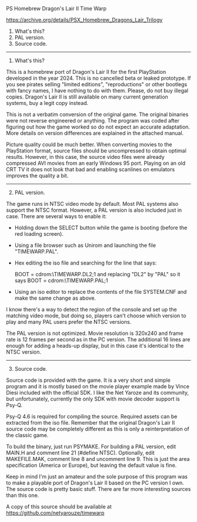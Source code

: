PS Homebrew Dragon's Lair II Time Warp

https://archive.org/details/PSX_Homebrew_Dragons_Lair_Trilogy

1. What's this?
2. PAL version.
3. Source code.


----------------------------------------------------------------------------

1. What's this?

This is a homebrew port of Dragon's Lair II for the first PlayStation developed in the year 2024. This is no cancelled beta or leaked prototype. If you see pirates selling "limited editions", "reproductions" or other bootlegs with fancy names, I have nothing to do with them. Please, do not buy illegal copies. Dragon's Lair II is still available on many current generation systems, buy a legit copy instead.

This is not a verbatim conversion of the original game. The original binaries were not reverse engineered or anything. The program was coded after figuring out how the game worked so do not expect an accurate adaptation. More details on version differences are explained in the attached manual.

Picture quality could be much better. When converting movies to the PlayStation format, source files should be uncompressed to obtain optimal results. However, in this case, the source video files were already compressed AVI movies from an early Windows 95 port. Playing on an old CRT TV it does not look that bad and enabling scanlines on emulators improves the quality a bit.

----------------------------------------------------------------------------

2. PAL version.

The game runs in NTSC video mode by default. Most PAL systems also support the NTSC format. However, a PAL version is also included just in case. There are several ways to enable it:

- Holding down the SELECT button while the game is booting (before the red loading screen).

- Using a file browser such as Unirom and launching the file "TIMEWARP.PAL".

- Hex editing the iso file and searching for the line that says:

	BOOT = cdrom:\TIMEWARP.DL2;1
	and replacing "DL2" by "PAL" so it says
	BOOT = cdrom:\TIMEWARP.PAL;1

- Using an iso editor to replace the contents of the file SYSTEM.CNF and make the same change as above.

I know there's a way to detect the region of the console and set up the matching video mode, but doing so, players can't choose which version to play and many PAL users prefer the NTSC versions.

The PAL version is not optimized. Movie resolution is 320x240 and frame rate is 12 frames per second as in the PC version. The additional 16 lines are enough for adding a heads-up display, but in this case it's identical to the NTSC version.

----------------------------------------------------------------------------

3. Source code.

Source code is provided with the game. It is a very short and simple program and it is mostly based on the movie player example made by Vince Diesi included with the official SDK. I like the Net Yaroze and its community, but unfortunately, currently the only SDK with movie decoder support is Psy-Q.

Psy-Q 4.6 is required for compiling the source. Required assets can be extracted from the iso file. Remember that the original Dragon's Lair II source code may be completely different as this is only a reinterpretation of the classic game.

To build the binary, just run PSYMAKE. For building a PAL version, edit MAIN.H and comment line 21 (#define NTSC). Optionally, edit MAKEFILE.MAK, comment line 8 and uncomment line 9. This is just the area specification (America or Europe), but leaving the default value is fine.

Keep in mind I'm just an amateur and the sole purpose of this program was to make a playable port of Dragon's Lair II based on the PC version I own. The source code is pretty basic stuff. There are far more interesting sources than this one.

A copy of this source should be available at https://github.com/netyarouze/timewarp
